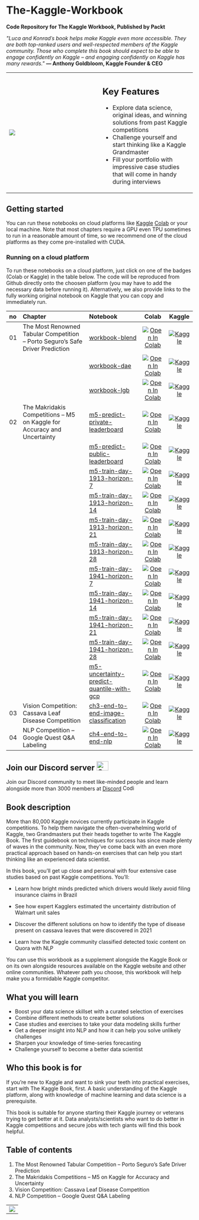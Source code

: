 # The-Kaggle-Workbook
<B>Code Repository for The Kaggle Workbook, Published by Packt</B>


<EM>"Luca and Konradˈs book helps make Kaggle even more accessible. They are both top-ranked users and well-respected members of the Kaggle community. Those who complete this book should expect to be able to engage confidently on Kaggle – and engaging confidently on Kaggle has many rewards."</EM>
<B>— Anthony Goldbloom, Kaggle Founder & CEO</B>

  
<table class="noBorder">
  <tr>
    <td width="50%" height="50%"> 
      <img src="https://github.com/PacktPublishing/The-Kaggle-Workbook/blob/main/cover.png?raw=true">
    </td>
    <td valign="top">
      <H2>Key Features</H2>
      <ul>
      <li> Explore data science, original ideas, and winning solutions from past Kaggle competitions </li>
      <li> Challenge yourself and start thinking like a Kaggle Grandmaster </li>
      <li> Fill your portfolio with impressive case studies that will come in handy during interviews</li>
      </ul>
    </td>
  </tr>
  
</table>

## Getting started



You can run these notebooks on cloud platforms like [Kaggle](https://www.kaggle.com/) [Colab](https://colab.research.google.com/) or your local machine. Note that most chapters require a GPU even TPU sometimes to run in a reasonable amount of time, so we recommend one of the cloud platforms as they come pre-installed with CUDA.



### Running on a cloud platform


To run these notebooks on a cloud platform, just click on one of the badges (Colab or Kaggle) in the table below. The code will be reproduced from Github directly onto the choosen platform (you may have to add the necessary data before running it). Alternatively, we also provide links to the fully working original notebook on Kaggle that you can copy and immediately run.

|no| Chapter | Notebook | Colab | Kaggle |
|:--| :-------- | :-------- | :-------: | :-------: |
|01| The Most Renowned Tabular Competition – Porto Seguro’s Safe Driver Prediction | [workbook-blend](https://www.kaggle.com/code/lucamassaron/workbook-blend) |[![Open In Colab](https://colab.research.google.com/assets/colab-badge.svg)](https://colab.research.google.com/github/PacktPublishing/The-Kaggle-Workbook/blob/main/chapter_01/workbook-blend.ipynb)|[![Kaggle](https://kaggle.com/static/images/open-in-kaggle.svg)](https://kaggle.com/kernels/welcome?src=https://github.com/PacktPublishing/The-Kaggle-Workbook/blob/main/chapter_01/workbook-blend.ipynb)|
||| [workbook-dae](https://www.kaggle.com/code/lucamassaron/workbook-dae)  |[![Open In Colab](https://colab.research.google.com/assets/colab-badge.svg)](https://colab.research.google.com/github/PacktPublishing/The-Kaggle-Workbook/blob/main/chapter_01/workbook-dae.ipynb)|[![Kaggle](https://kaggle.com/static/images/open-in-kaggle.svg)](https://kaggle.com/kernels/welcome?src=https://github.com/PacktPublishing/The-Kaggle-Workbook/blob/main/chapter_01/workbook-dae.ipynb)|
||| [workbook-lgb](https://www.kaggle.com/code/lucamassaron/workbook-lgb) |[![Open In Colab](https://colab.research.google.com/assets/colab-badge.svg)](https://colab.research.google.com/github/PacktPublishing/The-Kaggle-Workbook/blob/main/chapter_01/workbook-lgb.ipynb)|[![Kaggle](https://kaggle.com/static/images/open-in-kaggle.svg)](https://kaggle.com/kernels/welcome?src=https://github.com/PacktPublishing/The-Kaggle-Workbook/blob/main/chapter_01/workbook-lgb.ipynb)|
|02| The Makridakis Competitions – M5 on Kaggle for Accuracy and Uncertainty | [m5-predict-private-leaderboard](https://www.kaggle.com/code/lucamassaron/m5-predict-private-leaderboard) |[![Open In Colab](https://colab.research.google.com/assets/colab-badge.svg)](https://colab.research.google.com/github/PacktPublishing/The-Kaggle-Workbook/blob/main/chapter_02/m5-predict-private-leaderboard.ipynb)|[![Kaggle](https://kaggle.com/static/images/open-in-kaggle.svg)](https://kaggle.com/kernels/welcome?src=https://github.com/PacktPublishing/The-Kaggle-Workbook/blob/main/chapter_02/m5-predict-private-leaderboard.ipynb)|
||  | [m5-predict-public-leaderboard](https://www.kaggle.com/lucamassaron/m5-predict-public-leaderboard) |[![Open In Colab](https://colab.research.google.com/assets/colab-badge.svg)](https://colab.research.google.com/github/PacktPublishing/The-Kaggle-Workbook/blob/main/chapter_02/m5-predict-public-leaderboard.ipynb)|[![Kaggle](https://kaggle.com/static/images/open-in-kaggle.svg)](https://kaggle.com/kernels/welcome?src=https://github.com/PacktPublishing/The-Kaggle-Workbook/blob/main/chapter_02/m5-predict-public-leaderboard.ipynb)
||  | [m5-train-day-1913-horizon-7](https://www.kaggle.com/lucamassaron/m5-train-day-1913-horizon-7) |[![Open In Colab](https://colab.research.google.com/assets/colab-badge.svg)](https://colab.research.google.com/github/PacktPublishing/The-Kaggle-Workbook/blob/main/chapter_02/m5-train-day-1913-horizon-7.ipynb)|[![Kaggle](https://kaggle.com/static/images/open-in-kaggle.svg)](https://kaggle.com/kernels/welcome?src=https://github.com/PacktPublishing/The-Kaggle-Workbook/blob/main/chapter_02/m5-train-day-1913-horizon-7.ipynb)
||  | [m5-train-day-1913-horizon-14](https://www.kaggle.com/lucamassaron/m5-train-day-1913-horizon-14) |[![Open In Colab](https://colab.research.google.com/assets/colab-badge.svg)](https://colab.research.google.com/github/PacktPublishing/The-Kaggle-Workbook/blob/main/chapter_02/m5-train-day-1913-horizon-14.ipynb)|[![Kaggle](https://kaggle.com/static/images/open-in-kaggle.svg)](https://kaggle.com/kernels/welcome?src=https://github.com/PacktPublishing/The-Kaggle-Workbook/blob/main/chapter_02/m5-train-day-1913-horizon-14.ipynb)
||  | [m5-train-day-1913-horizon-21](https://www.kaggle.com/lucamassaron/m5-train-day-1913-horizon-21) |[![Open In Colab](https://colab.research.google.com/assets/colab-badge.svg)](https://colab.research.google.com/github/PacktPublishing/The-Kaggle-Workbook/blob/main/chapter_02/m5-train-day-1913-horizon-21.ipynb)|[![Kaggle](https://kaggle.com/static/images/open-in-kaggle.svg)](https://kaggle.com/kernels/welcome?src=https://github.com/PacktPublishing/The-Kaggle-Workbook/blob/main/chapter_02/m5-train-day-1913-horizon-21.ipynb)
||  | [m5-train-day-1913-horizon-28](https://www.kaggle.com/lucamassaron/m5-train-day-1913-horizon-28) |[![Open In Colab](https://colab.research.google.com/assets/colab-badge.svg)](https://colab.research.google.com/github/PacktPublishing/The-Kaggle-Workbook/blob/main/chapter_02/m5-train-day-1913-horizon-28.ipynb)|[![Kaggle](https://kaggle.com/static/images/open-in-kaggle.svg)](https://kaggle.com/kernels/welcome?src=https://github.com/PacktPublishing/The-Kaggle-Workbook/blob/main/chapter_02/m5-train-day-1913-horizon-28.ipynb)
||  | [m5-train-day-1941-horizon-7](https://www.kaggle.com/lucamassaron/m5-train-day-1941-horizon-7) |[![Open In Colab](https://colab.research.google.com/assets/colab-badge.svg)](https://colab.research.google.com/github/PacktPublishing/The-Kaggle-Workbook/blob/main/chapter_02/m5-train-day-1941-horizon-7.ipynb)|[![Kaggle](https://kaggle.com/static/images/open-in-kaggle.svg)](https://kaggle.com/kernels/welcome?src=https://github.com/PacktPublishing/The-Kaggle-Workbook/blob/main/chapter_02/m5-train-day-1941-horizon-7.ipynb)
||  | [m5-train-day-1941-horizon-14](https://www.kaggle.com/lucamassaron/m5-train-day-1941-horizon-14) |[![Open In Colab](https://colab.research.google.com/assets/colab-badge.svg)](https://colab.research.google.com/github/PacktPublishing/The-Kaggle-Workbook/blob/main/chapter_02/m5-train-day-1941-horizon-14.ipynb)|[![Kaggle](https://kaggle.com/static/images/open-in-kaggle.svg)](https://kaggle.com/kernels/welcome?src=https://github.com/PacktPublishing/The-Kaggle-Workbook/blob/main/chapter_02/m5-train-day-1941-horizon-14.ipynb)
||  | [m5-train-day-1941-horizon-21](https://www.kaggle.com/lucamassaron/m5-train-day-1941-horizon-21) |[![Open In Colab](https://colab.research.google.com/assets/colab-badge.svg)](https://colab.research.google.com/github/PacktPublishing/The-Kaggle-Workbook/blob/main/chapter_02/m5-train-day-1941-horizon-21.ipynb)|[![Kaggle](https://kaggle.com/static/images/open-in-kaggle.svg)](https://kaggle.com/kernels/welcome?src=https://github.com/PacktPublishing/The-Kaggle-Workbook/blob/main/chapter_02/m5-train-day-1941-horizon-21.ipynb)
||  | [m5-train-day-1941-horizon-28](https://www.kaggle.com/lucamassaron/m5-train-day-1941-horizon-28) |[![Open In Colab](https://colab.research.google.com/assets/colab-badge.svg)](https://colab.research.google.com/github/PacktPublishing/The-Kaggle-Workbook/blob/main/chapter_02/m5-train-day-1941-horizon-28.ipynb)|[![Kaggle](https://kaggle.com/static/images/open-in-kaggle.svg)](https://kaggle.com/kernels/welcome?src=https://github.com/PacktPublishing/The-Kaggle-Workbook/blob/main/chapter_02/m5-train-day-1941-horizon-28.ipynb)
||  | [m5-uncertainty-predict-quantile-with-gcp](https://www.kaggle.com/lucamassaron/m5-uncertainty-predict-quantile-with-gcp) |[![Open In Colab](https://colab.research.google.com/assets/colab-badge.svg)](https://colab.research.google.com/github/PacktPublishing/The-Kaggle-Workbook/blob/main/chapter_02/m5-uncertainty-predict-quantile-with-gcp.ipynb)|[![Kaggle](https://kaggle.com/static/images/open-in-kaggle.svg)](https://kaggle.com/kernels/welcome?src=https://github.com/PacktPublishing/The-Kaggle-Workbook/blob/main/chapter_02/m5-uncertainty-predict-quantile-with-gcp.ipynb)
|03| Vision Competition: Cassava Leaf Disease Competition | [ch3-end-to-end-image-classification](https://www.kaggle.com/code/konradb/ch3-end-to-end-image-classification)| [![Open In Colab](https://colab.research.google.com/assets/colab-badge.svg)](https://colab.research.google.com/github/PacktPublishing/The-Kaggle-Workbook/blob/main/chapter_03/ch3-end-to-end-image-classification.ipynb)|[![Kaggle](https://kaggle.com/static/images/open-in-kaggle.svg)](https://kaggle.com/kernels/welcome?src=https://github.com/PacktPublishing/The-Kaggle-Workbook/blob/main/chapter_03/ch3-end-to-end-image-classification.ipynb)|
|04| NLP Competition – Google Quest Q&A Labeling | [ch4-end-to-end-nlp](https://www.kaggle.com/code/konradb/ch4-end-to-end-nlp) |[![Open In Colab](https://colab.research.google.com/assets/colab-badge.svg)](https://colab.research.google.com/github/PacktPublishing/The-Kaggle-Workbook/blob/main/chapter_04/ch4-end-to-end-nlp.ipynb)|[![Kaggle](https://kaggle.com/static/images/open-in-kaggle.svg)](https://kaggle.com/kernels/welcome?src=https://github.com/PacktPublishing/The-Kaggle-Workbook/blob/main/chapter_04/ch4-end-to-end-nlp.ipynb)|

## Join our Discord server <img alt="Coding" height="25" width="32"  src="https://cliply.co/wp-content/uploads/2021/08/372108630_DISCORD_LOGO_400.gif">

Join our Discord community to meet like-minded people and learn alongside more than 3000 members at [Discord](https://packt.link/KaggleDiscord) <img alt="Coding" height="15" width="35"  src="https://media.tenor.com/ex_HDD_k5P8AAAAi/habbo-habbohotel.gif">

## Book description
More than 80,000 Kaggle novices currently participate in Kaggle competitions. To help them navigate the often-overwhelming world of Kaggle, two Grandmasters put their heads together to write The Kaggle Book. The first guidebook on techniques for success has since made plenty of waves in the community. Now, they’ve come back with an even more practical approach based on hands-on exercises that can help you start thinking like an experienced data scientist.

In this book, you’ll get up close and personal with four extensive case studies based on past Kaggle competitions. You’ll:

* Learn how bright minds predicted which drivers would likely avoid filing insurance claims in Brazil

* See how expert Kagglers estimated the uncertainty distribution of Walmart unit sales

* Discover the different solutions on how to identify the type of disease present on cassava leaves that were discovered in 2021

* Learn how the Kaggle community classified detected toxic content on Quora with NLP

You can use this workbook as a supplement alongside the Kaggle Book or on its own alongside resources available on the Kaggle website and other online communities. Whatever path you choose, this workbook will help make you a formidable Kaggle competitor.

## What you will learn
* Boost your data science skillset with a curated selection of exercises
* Combine different methods to create better solutions
* Case studies and exercises to take your data modeling skills further
* Get a deeper insight into NLP and how it can help you solve unlikely challenges
* Sharpen your knowledge of time-series forecasting
* Challenge yourself to become a better data scientist

## Who this book is for
If you’re new to Kaggle and want to sink your teeth into practical exercises, start with The Kaggle Book, first. A basic understanding of the Kaggle platform, along with knowledge of machine learning and data science is a prerequisite.

This book is suitable for anyone starting their Kaggle journey or veterans trying to get better at it. Data analysts/scientists who want to do better in Kaggle competitions and secure jobs with tech giants will find this book helpful.

## Table of contents

1.	The Most Renowned Tabular Competition – Porto Seguro’s Safe Driver Prediction
2.	The Makridakis Competitions – M5 on Kaggle for Accuracy and Uncertainty
3.	Vision Competition: Cassava Leaf Disease Competition
4.	NLP Competition – Google Quest Q&A Labeling

<table class="noBorder">
  <tr>
    <td colspan="2"> 
      <img src="https://github.com/PacktPublishing/The-Kaggle-Workbook/blob/main/KaggleWB.png?raw=true">
    </td>
  </tr>  
</table>
